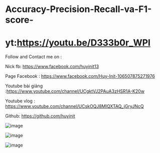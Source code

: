 # Accuracy-Precision-Recall-va-F1-score-

# yt:https://youtu.be/D333b0r_WPI

Follow and Contact me on :

 Nick fb: https://www.facebook.com/huyinit13
 
 Page Facebook : https://www.facebook.com/Huy-Init-106507875271976
 
 Youtube bài giảng :https://www.youtube.com/channel/UCgktVJ2PAuA3zHSR1A-K20w 
 
Youtube vlog : https://www.youtube.com/channel/UCskOQJ8MIQXTAQ_jGryJNcQ

 Github: https://github.com/huyinit

![image](https://user-images.githubusercontent.com/82762841/193166427-b6cbe573-b058-4a5b-a387-7a4fe7edb4a4.png)

![image](https://user-images.githubusercontent.com/82762841/193166488-15a056e2-d0bd-431e-9f5b-8d1df4304862.png)


![image](https://user-images.githubusercontent.com/82762841/193166505-6c54640e-bf6d-479b-a789-ae99ddf9b0cc.png)
